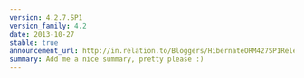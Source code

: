 ```yaml
---
version: 4.2.7.SP1
version_family: 4.2
date: 2013-10-27
stable: true
announcement_url: http://in.relation.to/Bloggers/HibernateORM427SP1Released
summary: Add me a nice summary, pretty please :)
---
```


